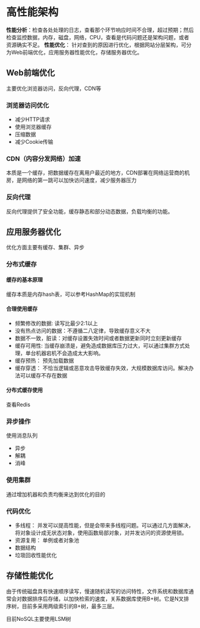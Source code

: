 # 高性能架构

**性能分析**：检查各处处理的日志，查看那个环节响应时间不合理，超过预期；然后检查监控数据，内存，磁盘，网络，CPU，查看是代码问题还是架构问题，或者资源确实不足。
**性能优化**： 针对查到的原因进行优化，根据网站分层架构，可分为Web前端优化，应用服务器性能优化，存储服务器优化。

## Web前端优化

主要优化浏览器访问，反向代理，CDN等

### 浏览器访问优化

- 减少HTTP请求
- 使用浏览器缓存
- 压缩数据
- 减少Cookie传输

### CDN（内容分发网络）加速

本质是一个缓存，把数据缓存在离用户最近的地方，CDN部署在网络运营商的机房，是网络的第一跳可以加快访问速度，减少服务器压力

### 反向代理

反向代理提供了安全功能，缓存静态和部分动态数据，负载均衡的功能。

## 应用服务器优化

优化方面主要有缓存、集群、异步

### 分布式缓存

#### 缓存的基本原理

缓存本质是内存hash表，可以参考HashMap的实现机制

#### 合理使用缓存

- 频繁修改的数据: 读写比最少2:1以上
- 没有热点访问的数据：不遵循二八定律，导致缓存意义不大
- 数据不一致，脏读：对缓存设置失效时间或者数据更新同时立刻更新缓存
- 缓存可用性: 当缓存崩溃是，避免造成数据库压力过大，可以通过集群方式处理，单台机器宕机不会造成太大影响。
- 缓存预热： 预先加载数据
- 缓存穿透： 不恰当逻辑或恶意攻击导致缓存失效，大规模数据库访问。解决办法可以缓存不存在数据

#### 分布式缓存使用

查看Redis

### 异步操作

使用消息队列

- 异步
- 解耦
- 消峰

### 使用集群

通过增加机器和负责均衡来达到优化的目的

### 代码优化

- 多线程： 并发可以提高性能，但是会带来多线程问题。可以通过几方面解决，将对象设计成无状态对象，使用函数局部对象，对并发访问的资源使用锁。
- 资源复用： 单例或者对象池
- 数据结构
- 垃圾回收性能优化

## 存储性能优化

由于传统磁盘具有快速顺序读写，慢速随机读写的访问特性，文件系统和数据库通常会对数据排序后存储，以加快检索的速度，关系数据库使用B+树。它是N叉排序树，目前多采用两级索引的B+树，最多三层。

目前NoSQL主要使用LSM树